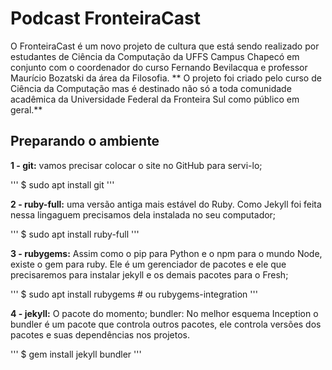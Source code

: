 
# **Podcast FronteiraCast**

O FronteiraCast é um novo projeto de cultura que está sendo realizado por estudantes de Ciência da Computação da UFFS Campus Chapecó em conjunto com o coordenador do curso Fernando Bevilacqua e professor Maurício Bozatski da área da Filosofia. 
** O projeto foi criado pelo curso de Ciência da Computação mas é destinado não só a toda comunidade acadêmica da Universidade Federal da Fronteira Sul como público em geral.**



## **Preparando o ambiente**


**1 - git:** vamos precisar colocar o site no GitHub para servi-lo;

'''
$ sudo apt install git
'''

**2 - ruby-full:** uma versão antiga mais estável do Ruby. Como Jekyll foi feita nessa lingaguem precisamos dela instalada no seu computador;

'''
$ sudo apt install ruby-full
'''

**3 - rubygems:** Assim como o pip para Python e o npm para o mundo Node, existe o gem para ruby. Ele é um gerenciador de pacotes e ele que precisaremos para instalar jekyll e os demais pacotes para o Fresh;

'''
$ sudo apt install rubygems       # ou rubygems-integration
'''

**4 - jekyll:** O pacote do momento;
bundler: No melhor esquema Inception o bundler é um pacote que controla outros pacotes, ele controla versões dos pacotes e suas dependências nos projetos.

'''
$ gem install jekyll bundler
'''


